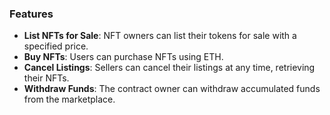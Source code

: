 ### Features
- **List NFTs for Sale**: NFT owners can list their tokens for sale with a specified price.
- **Buy NFTs**: Users can purchase NFTs using ETH.
- **Cancel Listings**: Sellers can cancel their listings at any time, retrieving their NFTs.
- **Withdraw Funds**: The contract owner can withdraw accumulated funds from the marketplace.
